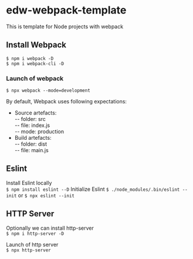 # edw-webpack-template
This is template for Node projects with webpack

## Install Webpack
`$ npm i webpack -D`  
`$ npm i webpack-cli -D`

### Launch of webpack
`$ npx webpack --mode=development`

By default, Webpack uses following expectations:
  - Source artefacts:  
  -- folder: src  
  -- file: index.js  
  -- mode: production  
  - Build artefacts:  
  -- folder: dist  
  -- file: main.js  

## Eslint
Install Eslint locally  
`$ npm install eslint --D`
Initialize Eslint
`$ ./node_modules/.bin/eslint --init`
or
`$ npx eslint --init`



## HTTP Server
Optionally we can install http-server  
`$ npm i http-server -D`

Launch of http server  
`$ npx http-server`


